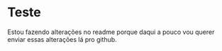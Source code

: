 # Teste
Estou fazendo alterações no readme porque daqui a pouco vou querer enviar essas alterações lá pro github.
